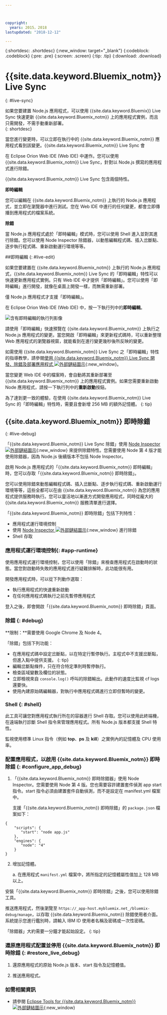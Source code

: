 ```yaml
---



copyright:
  years: 2015，2018
lastupdated: "2018-12-12"

---
```


{:shortdesc: .shortdesc}
{:new_window: target="_blank"}
{:codeblock: .codeblock}
{:pre: .pre}
{:screen: .screen}
{:tip: .tip}
{:download: .download}

# {{site.data.keyword.Bluemix_notm}} Live Sync
{: #live-sync}


如果您要建置 Node.js 應用程式，可以使用 {{site.data.keyword.Bluemix}} Live Sync 快速更新 {{site.data.keyword.Bluemix_notm}} 上的應用程式實例，而且只需開發，不需手動重新部署。   
{: shortdesc}

當您進行變更時，可以立即在執行中的 {{site.data.keyword.Bluemix_notm}} 應用程式看到該變更。{{site.data.keyword.Bluemix_notm}} Live Sync 會
<!--from both the command line and -->
在 Eclipse Orion Web IDE (Web IDE) 中運作。您可以使用 {{site.data.keyword.Bluemix_notm}} Live Sync，針對以 Node.js 撰寫的應用程式進行除錯。  

{{site.data.keyword.Bluemix_notm}} Live Sync 包含兩個特性。
<!--three -->

<!--
**Desktop Sync**  

You can synchronize any desktop directory tree with a cloud-based project workspace similar to the way Dropbox works. The Web IDE directly edits the same cloud-based workspace, so both stay in sync. Desktop Sync works for any kind of application. To use Desktop Sync, you need to download and install the BL command line interface.  
-->

**即時編輯**

您可以編輯在 {{site.data.keyword.Bluemix_notm}} 上執行的 Node.js 應用程式，並立即在瀏覽器中進行測試。您在 Web IDE 中進行的任何變更，都會立即傳播到應用程式的檔案系統。  

**除錯**  

當 Node.js 應用程式處於「即時編輯」模式時，您可以使用 Shell 進入並對其進行除錯。您可以使用 Node Inspector 除錯器，以動態編輯程式碼、插入岔斷點、逐步執行程式碼、重新啟動運行環境等等。  


##即時編輯
{: #live-edit}

如果您要建置在 {{site.data.keyword.Bluemix_notm}} 上執行的 Node.js 應用程式，{{site.data.keyword.Bluemix_notm}} Live Sync 的「即時編輯」特性可以快速更新應用程式實例。只有 Web IDE 中才提供「即時編輯」。您可以使用「即時編輯」進行開發，就像在桌面上開發一樣，而無需重新部署。

僅 Node.js 應用程式才支援「即時編輯」。

在 Eclipse Orion Web IDE (Web IDE) 中，按一下執行列中的**即時編輯**。

![含有即時編輯的執行列影像](images/bluemix-live-sync-light.png)

請使用「即時編輯」快速預覽在 {{site.data.keyword.Bluemix_notm}} 上執行之 Node.js 應用程式的變更。當您開啟「即時編輯」來更新程式碼時，可以重新整理 Web 應用程式的瀏覽器視窗，就能看到在進行變更幾秒後所反映的變更。

如需使用 {{site.data.keyword.Bluemix_notm}} Live Sync 之「即時編輯」特性的指導教學，請參閱[使用 {{site.data.keyword.Bluemix_notm}} Live Sync 開發、除錯及部署應用程式 ![外部鏈結圖示](../../icons/launch-glyph.svg "外部鏈結圖示")](https://www.ibm.com/cloud/garage/tutorials/use-live-sync-to-develop-debug-and-deploy-your-app){:new_window}。

當您變更 Web IDE 中的檔案時，會自動將其重新部署至 {{site.data.keyword.Bluemix_notm}} 上的應用程式實例。如果您需要重新啟動 Node 應用程式，請按一下執行列中的**重新啟動**按鈕。

為了達到更一致的體驗，在使用 {{site.data.keyword.Bluemix_notm}} Live Sync 的「即時編輯」特性時，需要且會新增 256 MB 的額外記憶體。
{: tip}

## {{site.data.keyword.Bluemix_notm}} 即時除錯
{: #live-debug}

「{{site.data.keyword.Bluemix_notm}} Live Sync 除錯」使用 [Node Inspector ![外部鏈結圖示](../../icons/launch-glyph.svg "外部鏈結圖示")](https://github.com/node-inspector/node-inspector){:new_window} 來提供除錯特性。您需要使用 Node 第 4 版才能使用除錯器，因為 Node.js 後續版本不包括 Node Inspector。

啟用 Node.js 應用程式的「{{site.data.keyword.Bluemix_notm}} 即時編輯」時，您可以存取「{{site.data.keyword.Bluemix_notm}} 即時除錯」。  

您可以使用除錯來動態編輯程式碼、插入岔斷點、逐步執行程式碼、重新啟動運行環境等等，這些全都可以在由 {{site.data.keyword.Bluemix_notm}} 為您的應用程式提供服務時執行。您可以靈活地以漸進方式開發應用程式，同時從龐大的 {{site.data.keyword.Bluemix_notm}} 服務清單進行選擇。

「{{site.data.keyword.Bluemix_notm}} 即時除錯」包括下列特性：

* 應用程式運行環境控制
* 使用 [Node Inspector ![外部鏈結圖示](../../icons/launch-glyph.svg "外部鏈結圖示")](https://github.com/node-inspector/node-inspector){:new_window} 進行除錯
* Shell 存取

### 應用程式運行環境控制{: #app-runtime}

使用應用程式運行環境控制，您可以使用「除錯」來檢查應用程式在啟動時的狀態。當您對啟動時失敗的應用程式進行疑難排解時，此功能很有用。

開發應用程式時，可以從下列動作選取：

* 執行應用程式的快速重新啟動
* 在任何應用程式碼執行之前先暫停應用程式

登入之後，即會開啟「{{site.data.keyword.Bluemix_notm}} 即時除錯」頁面。

### 除錯 {: #debug}

**限制：**需要使用 Google Chrome 及 Node 4。

「除錯」包括下列功能：  
* 在應用程式碼中設定岔斷點，以在特定行暫停執行。主程式中不支援岔斷點，但進入點中提供支援。
  {: tip}
* 編輯岔斷點條件，只在符合特定準則時暫停執行。
* 檢查區域變數及欄位的狀態。
* 立即檢視來自 `console.log()` 呼叫的除錯輸出。此動作的速度比監視 cf logs 還要快。
* 使用內建原始碼編輯器，對執行中應用程式碼進行立即但暫時的變更。

### Shell {: #shell}

此工具可讓您對應用程式執行所在的容器進行 Shell 存取。您可以使用此終端機，在遠端執行診斷 Shell 指令來管理應用程式。所有 Node.js 版本都支援 Shell 特性。

監視使用標準 Linux 指令（例如 **top**、**ps** 及 **kill**）之實例內的記憶體及 CPU 使用率。

### 配置應用程式，以啟用 {{site.data.keyword.Bluemix_notm}} 即時除錯 {: #configure_app_debug}

1. 「{{site.data.keyword.Bluemix_notm}} 即時除錯器」使用 Node Inspector。您需要使用 Node 第 4 版。您也需要容許建置套件偵測 app start 指令。start 指令必須由建置套件自動偵測，而不是設定在 manifest.yml 檔案中。

   支援「{{site.data.keyword.Bluemix_notm}} 即時除錯」的 `package.json` 檔案如下：

  ```
  {
      "scripts": {
         "start": "node app.js"
      },
      "engines": {
         "node": "4"
      }
  }
  ```

2. 增加記憶體。  

    a. 在應用程式 `manifest.yml` 檔案中，將所指定的記憶體屬性值加上 128 MB 以上。

安裝「{{site.data.keyword.Bluemix_notm}} 即時除錯」之後，您可以使用除錯工具。

推送應用程式，然後瀏覽至 `https://_app-host.mybluemix.net_/bluemix-debug/manage`，以存取 {{site.data.keyword.Bluemix_notm}} 除錯使用者介面。系統提示您進行鑑別時，請輸入 IBM ID 使用者名稱及密碼或一次性密碼。    

「除錯器」大約需要一分鐘才能起始設定。
{: tip}

### 還原應用程式配置並停用 {{site.data.keyword.Bluemix_notm}} 即時除錯 {: #restore_live_debug}

1. 還原應用程式的原始 Node.js 版本、start 指令及記憶體值。

2. 推送應用程式。

### 如需相關資訊

* 請參閱 [Eclipse Tools for {{site.data.keyword.Bluemix_notm}} ![外部鏈結圖示](../../icons/launch-glyph.svg "外部鏈結圖示")](https://www.cloud.ibm.com/docs/manageapps/eclipsetools/eclipsetools.html){:new_window}
